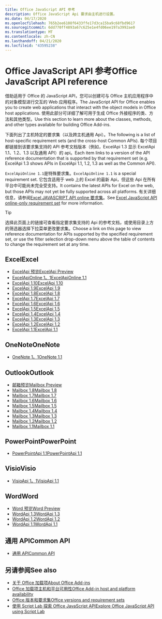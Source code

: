 ```yaml
---
title: Office JavaScript API 参考
description: Office JavaScript Api 要求由主机进行设置。
ms.date: 04/17/2020
ms.openlocfilehash: 765b2ee6108f6433ffe17d3ca15ba9c68fbd9617
ms.sourcegitcommit: 6dd770ff4893a67c625e1e4fd06ee197a3992ae0
ms.translationtype: MT
ms.contentlocale: zh-CN
ms.lasthandoff: 04/21/2020
ms.locfileid: "43595238"
---
```

# <a name="office-javascript-api-reference"></a><span data-ttu-id="7f8cb-103">Office JavaScript API 参考</span><span class="sxs-lookup"><span data-stu-id="7f8cb-103">Office JavaScript API reference</span></span>

<span data-ttu-id="7f8cb-104">借助适用于 Office 的 JavaScript API，您可以创建可与 Office 主机应用程序中的对象模型进行交互的 Web 应用程序。</span><span class="sxs-lookup"><span data-stu-id="7f8cb-104">The JavaScript API for Office enables you to create web applications that interact with the object models in Office host applications.</span></span> <span data-ttu-id="7f8cb-105">使用此部分可详细了解可用于生成 Office 外接程序的类、方法和其他类型。</span><span class="sxs-lookup"><span data-stu-id="7f8cb-105">Use this section to learn more about the classes, methods, and other types available for building Office Add-ins.</span></span>

<span data-ttu-id="7f8cb-106">下面列出了主机特定的要求集（以及跨主机通用 Api）。</span><span class="sxs-lookup"><span data-stu-id="7f8cb-106">The following is a list of host-specific requirement sets (and the cross-host Common APIs).</span></span> <span data-ttu-id="7f8cb-107">每个项目都链接到该要求集支持的 API 参考文档版本（例如，ExcelApi 1.3 显示 ExcelApi 1.1、1.2、1.3 以及通用 API）的 api。</span><span class="sxs-lookup"><span data-stu-id="7f8cb-107">Each item links to a version of the API reference documentation that is supported by that requirement set (e.g. ExcelApi 1.3 shows APIs in ExcelApi 1.1, 1.2, 1.3 as well as the Common API).</span></span>

<span data-ttu-id="7f8cb-108">`ExcelApiOnline 1.1`是特殊要求集。</span><span class="sxs-lookup"><span data-stu-id="7f8cb-108">`ExcelApiOnline 1.1` is a special requirement set.</span></span> <span data-ttu-id="7f8cb-109">它包含适用于 web 上的 Excel 的最新 Api，但这些 Api 在所有平台中可能尚未完全受支持。</span><span class="sxs-lookup"><span data-stu-id="7f8cb-109">It contains the latest APIs for Excel on the web, but those APIs may not yet be fully supported across all platforms.</span></span> <span data-ttu-id="7f8cb-110">有关详细信息，请参阅[Excel JAVASCRIPT API online 要求集](/office/dev/add-ins/reference/requirement-sets/excel-api-online-requirement-set)。</span><span class="sxs-lookup"><span data-stu-id="7f8cb-110">See [Excel JavaScript API online-only requirement set](/office/dev/add-ins/reference/requirement-sets/excel-api-online-requirement-set) for more information.</span></span>

> [!TIP]
> <span data-ttu-id="7f8cb-111">选择此页面上的链接可查看指定要求集支持的 Api 的参考文档，或使用目录上方的筛选器选择下拉菜单更改要求集。</span><span class="sxs-lookup"><span data-stu-id="7f8cb-111">Choose a link on this page to view reference documentation for APIs supported by the specified requirement set, or use the filter selection drop-down menu above the table of contents to change the requirement set at any time.</span></span>

## <a name="excel"></a><span data-ttu-id="7f8cb-112">Excel</span><span class="sxs-lookup"><span data-stu-id="7f8cb-112">Excel</span></span>

- [<span data-ttu-id="7f8cb-113">ExcelApi 预览</span><span class="sxs-lookup"><span data-stu-id="7f8cb-113">ExcelApi Preview</span></span>](/javascript/api/excel?view=excel-js-preview)
- [<span data-ttu-id="7f8cb-114">ExcelApiOnline 1。1</span><span class="sxs-lookup"><span data-stu-id="7f8cb-114">ExcelApiOnline 1.1</span></span>](/javascript/api/excel?view=excel-js-online)
- [<span data-ttu-id="7f8cb-115">ExcelApi 1.10</span><span class="sxs-lookup"><span data-stu-id="7f8cb-115">ExcelApi 1.10</span></span>](/javascript/api/excel?view=excel-js-1.10)
- [<span data-ttu-id="7f8cb-116">ExcelApi 1.9</span><span class="sxs-lookup"><span data-stu-id="7f8cb-116">ExcelApi 1.9</span></span>](/javascript/api/excel?view=excel-js-1.9)
- [<span data-ttu-id="7f8cb-117">ExcelApi 1.8</span><span class="sxs-lookup"><span data-stu-id="7f8cb-117">ExcelApi 1.8</span></span>](/javascript/api/excel?view=excel-js-1.8)
- [<span data-ttu-id="7f8cb-118">ExcelApi 1.7</span><span class="sxs-lookup"><span data-stu-id="7f8cb-118">ExcelApi 1.7</span></span>](/javascript/api/excel?view=excel-js-1.7)
- [<span data-ttu-id="7f8cb-119">ExcelApi 1.6</span><span class="sxs-lookup"><span data-stu-id="7f8cb-119">ExcelApi 1.6</span></span>](/javascript/api/excel?view=excel-js-1.6)
- [<span data-ttu-id="7f8cb-120">ExcelApi 1.5</span><span class="sxs-lookup"><span data-stu-id="7f8cb-120">ExcelApi 1.5</span></span>](/javascript/api/excel?view=excel-js-1.5)
- [<span data-ttu-id="7f8cb-121">ExcelApi 1.4</span><span class="sxs-lookup"><span data-stu-id="7f8cb-121">ExcelApi 1.4</span></span>](/javascript/api/excel?view=excel-js-1.4)
- [<span data-ttu-id="7f8cb-122">ExcelApi 1.3</span><span class="sxs-lookup"><span data-stu-id="7f8cb-122">ExcelApi 1.3</span></span>](/javascript/api/excel?view=excel-js-1.3)
- [<span data-ttu-id="7f8cb-123">ExcelApi 1.2</span><span class="sxs-lookup"><span data-stu-id="7f8cb-123">ExcelApi 1.2</span></span>](/javascript/api/excel?view=excel-js-1.2)
- [<span data-ttu-id="7f8cb-124">ExcelApi 1.1</span><span class="sxs-lookup"><span data-stu-id="7f8cb-124">ExcelApi 1.1</span></span>](/javascript/api/excel?view=excel-js-1.1)

## <a name="onenote"></a><span data-ttu-id="7f8cb-125">OneNote</span><span class="sxs-lookup"><span data-stu-id="7f8cb-125">OneNote</span></span>

- [<span data-ttu-id="7f8cb-126">OneNote 1。1</span><span class="sxs-lookup"><span data-stu-id="7f8cb-126">OneNote 1.1</span></span>](/javascript/api/onenote?view=onenote-js-1.1)

## <a name="outlook"></a><span data-ttu-id="7f8cb-127">Outlook</span><span class="sxs-lookup"><span data-stu-id="7f8cb-127">Outlook</span></span>

- [<span data-ttu-id="7f8cb-128">邮箱预览</span><span class="sxs-lookup"><span data-stu-id="7f8cb-128">Mailbox Preview</span></span>](/javascript/api/outlook?view=outlook-js-preview)
- [<span data-ttu-id="7f8cb-129">Mailbox 1.8</span><span class="sxs-lookup"><span data-stu-id="7f8cb-129">Mailbox 1.8</span></span>](/javascript/api/outlook?view=outlook-js-1.8)
- [<span data-ttu-id="7f8cb-130">Mailbox 1.7</span><span class="sxs-lookup"><span data-stu-id="7f8cb-130">Mailbox 1.7</span></span>](/javascript/api/outlook?view=outlook-js-1.7)
- [<span data-ttu-id="7f8cb-131">Mailbox 1.6</span><span class="sxs-lookup"><span data-stu-id="7f8cb-131">Mailbox 1.6</span></span>](/javascript/api/outlook?view=outlook-js-1.6)
- [<span data-ttu-id="7f8cb-132">Mailbox 1.5</span><span class="sxs-lookup"><span data-stu-id="7f8cb-132">Mailbox 1.5</span></span>](/javascript/api/outlook?view=outlook-js-1.5)
- [<span data-ttu-id="7f8cb-133">Mailbox 1.4</span><span class="sxs-lookup"><span data-stu-id="7f8cb-133">Mailbox 1.4</span></span>](/javascript/api/outlook?view=outlook-js-1.4)
- [<span data-ttu-id="7f8cb-134">Mailbox 1.3</span><span class="sxs-lookup"><span data-stu-id="7f8cb-134">Mailbox 1.3</span></span>](/javascript/api/outlook?view=outlook-js-1.3)
- [<span data-ttu-id="7f8cb-135">Mailbox 1.2</span><span class="sxs-lookup"><span data-stu-id="7f8cb-135">Mailbox 1.2</span></span>](/javascript/api/outlook?view=outlook-js-1.2)
- [<span data-ttu-id="7f8cb-136">Mailbox 1.1</span><span class="sxs-lookup"><span data-stu-id="7f8cb-136">Mailbox 1.1</span></span>](/javascript/api/outlook?view=outlook-js-1.1)

## <a name="powerpoint"></a><span data-ttu-id="7f8cb-137">PowerPoint</span><span class="sxs-lookup"><span data-stu-id="7f8cb-137">PowerPoint</span></span>

- [<span data-ttu-id="7f8cb-138">PowerPointApi 1.1</span><span class="sxs-lookup"><span data-stu-id="7f8cb-138">PowerPointApi 1.1</span></span>](/javascript/api/powerpoint?view=powerpoint-js-1.1)

## <a name="visio"></a><span data-ttu-id="7f8cb-139">Visio</span><span class="sxs-lookup"><span data-stu-id="7f8cb-139">Visio</span></span>

- [<span data-ttu-id="7f8cb-140">VisioApi 1。1</span><span class="sxs-lookup"><span data-stu-id="7f8cb-140">VisioApi 1.1</span></span>](/javascript/api/visio?view=visio-js-1.1)

## <a name="word"></a><span data-ttu-id="7f8cb-141">Word</span><span class="sxs-lookup"><span data-stu-id="7f8cb-141">Word</span></span>

- [<span data-ttu-id="7f8cb-142">Word 预览</span><span class="sxs-lookup"><span data-stu-id="7f8cb-142">Word Preview</span></span>](/javascript/api/word?view=word-js-preview)
- [<span data-ttu-id="7f8cb-143">WordApi 1.3</span><span class="sxs-lookup"><span data-stu-id="7f8cb-143">WordApi 1.3</span></span>](/javascript/api/word?view=word-js-1.3)
- [<span data-ttu-id="7f8cb-144">WordApi 1.2</span><span class="sxs-lookup"><span data-stu-id="7f8cb-144">WordApi 1.2</span></span>](/javascript/api/word?view=word-js-1.2)
- [<span data-ttu-id="7f8cb-145">WordApi 1.1</span><span class="sxs-lookup"><span data-stu-id="7f8cb-145">WordApi 1.1</span></span>](/javascript/api/word?view=word-js-1.1)

## <a name="common-api"></a><span data-ttu-id="7f8cb-146">通用 API</span><span class="sxs-lookup"><span data-stu-id="7f8cb-146">Common API</span></span>

- [<span data-ttu-id="7f8cb-147">通用 API</span><span class="sxs-lookup"><span data-stu-id="7f8cb-147">Common API</span></span>](/javascript/api/office?view=common-js)

## <a name="see-also"></a><span data-ttu-id="7f8cb-148">另请参阅</span><span class="sxs-lookup"><span data-stu-id="7f8cb-148">See also</span></span>

- [<span data-ttu-id="7f8cb-149">关于 Office 加载项</span><span class="sxs-lookup"><span data-stu-id="7f8cb-149">About Office Add-ins</span></span>](/office/dev/add-ins/overview)
- [<span data-ttu-id="7f8cb-150">Office 加载项主机和平台可用性</span><span class="sxs-lookup"><span data-stu-id="7f8cb-150">Office Add-in host and platform availability</span></span>](/office/dev/add-ins/overview/office-add-in-availability)
- [<span data-ttu-id="7f8cb-151">Office 版本和要求集</span><span class="sxs-lookup"><span data-stu-id="7f8cb-151">Office versions and requirement sets</span></span>](/office/dev/add-ins/develop/office-versions-and-requirement-sets)
- [<span data-ttu-id="7f8cb-152">使用 Script Lab 探索 Office JavaScript API</span><span class="sxs-lookup"><span data-stu-id="7f8cb-152">Explore Office JavaScript API using Script Lab</span></span>](/office/dev/add-ins/overview/explore-with-script-lab)
